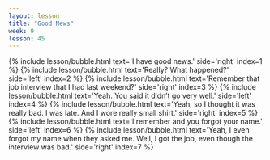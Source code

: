 ```yaml
---
layout: lesson
title: "Good News"
week: 9
lesson: 45
---
```


{% include lesson/bubble.html text='I have good news.' side='right' index=1 %}
{% include lesson/bubble.html text='Really? What happened?' side='left' index=2 %}
{% include lesson/bubble.html text='Remember that job interview that I had last weekend?' side='right' index=3 %}
{% include lesson/bubble.html text='Yeah. You said it didn&rsquo;t go very well.' side='left' index=4 %}
{% include lesson/bubble.html text='Yeah, so I thought it was really bad. I was late. And I wore really small shirt.' side='right' index=5 %}
{% include lesson/bubble.html text='I remember and you forgot your name.' side='left' index=6 %}
{% include lesson/bubble.html text='Yeah, I even forgot my name when they asked me. Well, I got the job, even though the interview was bad.' side='right' index=7 %}
